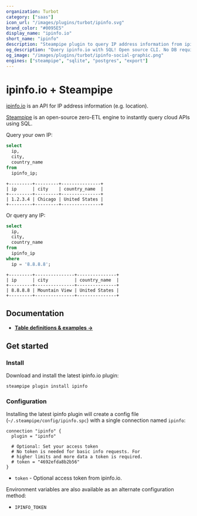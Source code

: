 ```yaml
---
organization: Turbot
category: ["saas"]
icon_url: "/images/plugins/turbot/ipinfo.svg"
brand_color: "#0095E5"
display_name: "ipinfo.io"
short_name: "ipinfo"
description: "Steampipe plugin to query IP address information from ipinfo.io."
og_description: "Query ipinfo.io with SQL! Open source CLI. No DB required."
og_image: "/images/plugins/turbot/ipinfo-social-graphic.png"
engines: ["steampipe", "sqlite", "postgres", "export"]
---
```


# ipinfo.io + Steampipe

[ipinfo.io](https://ipinfo.io) is an API for IP address information (e.g. location).

[Steampipe](https://steampipe.io) is an open-source zero-ETL engine to instantly query cloud APIs using SQL.

Query your own IP:

```sql
select
  ip,
  city,
  country_name
from
  ipinfo_ip;
```

```
+---------+---------+---------------+
| ip      | city    | country_name  |
+---------+---------+---------------+
| 1.2.3.4 | Chicago | United States |
+---------+---------+---------------+
```

Or query any IP:

```sql
select
  ip,
  city,
  country_name
from
  ipinfo_ip
where
  ip = '8.8.8.8';
```

```
+---------+---------------+---------------+
| ip      | city          | country_name  |
+---------+---------------+---------------+
| 8.8.8.8 | Mountain View | United States |
+---------+---------------+---------------+
```

## Documentation

- **[Table definitions & examples →](/plugins/turbot/ipinfo/tables)**

## Get started

### Install

Download and install the latest ipinfo.io plugin:

```bash
steampipe plugin install ipinfo
```

### Configuration

Installing the latest ipinfo plugin will create a config file (`~/.steampipe/config/ipinfo.spc`) with a single connection named `ipinfo`:

```hcl
connection "ipinfo" {
  plugin = "ipinfo"

  # Optional: Set your access token
  # No token is needed for basic info requests. For
  # higher limits and more data a token is required.
  # token = "4692efda8b2b56"
}
```

- `token` - Optional access token from ipinfo.io.

Environment variables are also available as an alternate configuration method:
* `IPINFO_TOKEN`


